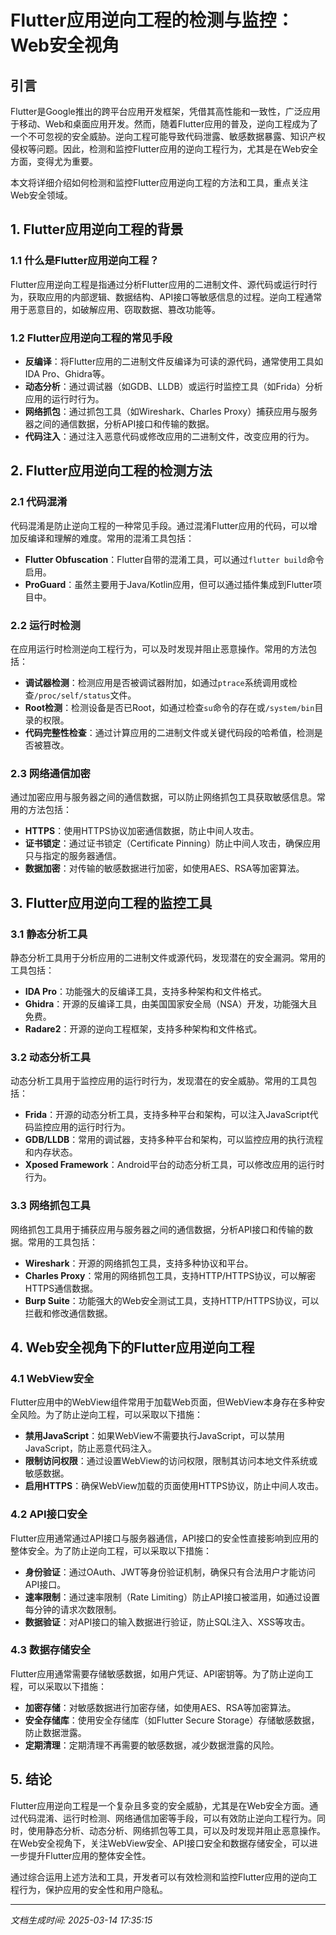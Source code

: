 # Flutter应用逆向工程的检测与监控：Web安全视角

## 引言

Flutter是Google推出的跨平台应用开发框架，凭借其高性能和一致性，广泛应用于移动、Web和桌面应用开发。然而，随着Flutter应用的普及，逆向工程成为了一个不可忽视的安全威胁。逆向工程可能导致代码泄露、敏感数据暴露、知识产权侵权等问题。因此，检测和监控Flutter应用的逆向工程行为，尤其是在Web安全方面，变得尤为重要。

本文将详细介绍如何检测和监控Flutter应用逆向工程的方法和工具，重点关注Web安全领域。

## 1. Flutter应用逆向工程的背景

### 1.1 什么是Flutter应用逆向工程？

Flutter应用逆向工程是指通过分析Flutter应用的二进制文件、源代码或运行时行为，获取应用的内部逻辑、数据结构、API接口等敏感信息的过程。逆向工程通常用于恶意目的，如破解应用、窃取数据、篡改功能等。

### 1.2 Flutter应用逆向工程的常见手段

- **反编译**：将Flutter应用的二进制文件反编译为可读的源代码，通常使用工具如IDA Pro、Ghidra等。
- **动态分析**：通过调试器（如GDB、LLDB）或运行时监控工具（如Frida）分析应用的运行时行为。
- **网络抓包**：通过抓包工具（如Wireshark、Charles Proxy）捕获应用与服务器之间的通信数据，分析API接口和传输的数据。
- **代码注入**：通过注入恶意代码或修改应用的二进制文件，改变应用的行为。

## 2. Flutter应用逆向工程的检测方法

### 2.1 代码混淆

代码混淆是防止逆向工程的一种常见手段。通过混淆Flutter应用的代码，可以增加反编译和理解的难度。常用的混淆工具包括：

- **Flutter Obfuscation**：Flutter自带的混淆工具，可以通过`flutter build`命令启用。
- **ProGuard**：虽然主要用于Java/Kotlin应用，但可以通过插件集成到Flutter项目中。

### 2.2 运行时检测

在应用运行时检测逆向工程行为，可以及时发现并阻止恶意操作。常用的方法包括：

- **调试器检测**：检测应用是否被调试器附加，如通过`ptrace`系统调用或检查`/proc/self/status`文件。
- **Root检测**：检测设备是否已Root，如通过检查`su`命令的存在或`/system/bin`目录的权限。
- **代码完整性检查**：通过计算应用的二进制文件或关键代码段的哈希值，检测是否被篡改。

### 2.3 网络通信加密

通过加密应用与服务器之间的通信数据，可以防止网络抓包工具获取敏感信息。常用的方法包括：

- **HTTPS**：使用HTTPS协议加密通信数据，防止中间人攻击。
- **证书锁定**：通过证书锁定（Certificate Pinning）防止中间人攻击，确保应用只与指定的服务器通信。
- **数据加密**：对传输的敏感数据进行加密，如使用AES、RSA等加密算法。

## 3. Flutter应用逆向工程的监控工具

### 3.1 静态分析工具

静态分析工具用于分析应用的二进制文件或源代码，发现潜在的安全漏洞。常用的工具包括：

- **IDA Pro**：功能强大的反编译工具，支持多种架构和文件格式。
- **Ghidra**：开源的反编译工具，由美国国家安全局（NSA）开发，功能强大且免费。
- **Radare2**：开源的逆向工程框架，支持多种架构和文件格式。

### 3.2 动态分析工具

动态分析工具用于监控应用的运行时行为，发现潜在的安全威胁。常用的工具包括：

- **Frida**：开源的动态分析工具，支持多种平台和架构，可以注入JavaScript代码监控应用的运行时行为。
- **GDB/LLDB**：常用的调试器，支持多种平台和架构，可以监控应用的执行流程和内存状态。
- **Xposed Framework**：Android平台的动态分析工具，可以修改应用的运行时行为。

### 3.3 网络抓包工具

网络抓包工具用于捕获应用与服务器之间的通信数据，分析API接口和传输的数据。常用的工具包括：

- **Wireshark**：开源的网络抓包工具，支持多种协议和平台。
- **Charles Proxy**：常用的网络抓包工具，支持HTTP/HTTPS协议，可以解密HTTPS通信数据。
- **Burp Suite**：功能强大的Web安全测试工具，支持HTTP/HTTPS协议，可以拦截和修改通信数据。

## 4. Web安全视角下的Flutter应用逆向工程

### 4.1 WebView安全

Flutter应用中的WebView组件常用于加载Web页面，但WebView本身存在多种安全风险。为了防止逆向工程，可以采取以下措施：

- **禁用JavaScript**：如果WebView不需要执行JavaScript，可以禁用JavaScript，防止恶意代码注入。
- **限制访问权限**：通过设置WebView的访问权限，限制其访问本地文件系统或敏感数据。
- **启用HTTPS**：确保WebView加载的页面使用HTTPS协议，防止中间人攻击。

### 4.2 API接口安全

Flutter应用通常通过API接口与服务器通信，API接口的安全性直接影响到应用的整体安全。为了防止逆向工程，可以采取以下措施：

- **身份验证**：通过OAuth、JWT等身份验证机制，确保只有合法用户才能访问API接口。
- **速率限制**：通过速率限制（Rate Limiting）防止API接口被滥用，如通过设置每分钟的请求次数限制。
- **数据验证**：对API接口的输入数据进行验证，防止SQL注入、XSS等攻击。

### 4.3 数据存储安全

Flutter应用通常需要存储敏感数据，如用户凭证、API密钥等。为了防止逆向工程，可以采取以下措施：

- **加密存储**：对敏感数据进行加密存储，如使用AES、RSA等加密算法。
- **安全存储库**：使用安全存储库（如Flutter Secure Storage）存储敏感数据，防止数据泄露。
- **定期清理**：定期清理不再需要的敏感数据，减少数据泄露的风险。

## 5. 结论

Flutter应用逆向工程是一个复杂且多变的安全威胁，尤其是在Web安全方面。通过代码混淆、运行时检测、网络通信加密等手段，可以有效防止逆向工程行为。同时，使用静态分析、动态分析、网络抓包等工具，可以及时发现并阻止恶意操作。在Web安全视角下，关注WebView安全、API接口安全和数据存储安全，可以进一步提升Flutter应用的整体安全性。

通过综合运用上述方法和工具，开发者可以有效检测和监控Flutter应用的逆向工程行为，保护应用的安全性和用户隐私。

---

*文档生成时间: 2025-03-14 17:35:15*



